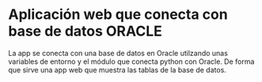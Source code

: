 # Aplicación web que conecta con base de datos ORACLE 

La app se conecta con una base de datos en Oracle utilzando unas variables de entorno y el módulo que conecta python con Oracle. De forma que sirve una app web que muestra las tablas de la base de datos.
